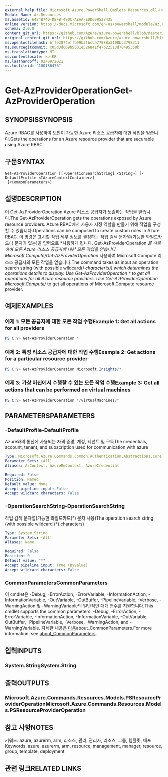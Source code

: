 ```yaml
---
external help file: Microsoft.Azure.PowerShell.Cmdlets.Resources.dll-Help.xml
Module Name: Az.Resources
ms.assetid: 6424B740-DBFB-490C-AEAA-EDD60952B435
online version: https://docs.microsoft.com/en-us/powershell/module/az.resources/get-azprovideroperation
schema: 2.0.0
content_git_url: https://github.com/Azure/azure-powershell/blob/master/src/Resources/Resources/help/Get-AzProviderOperation.md
original_content_git_url: https://github.com/Azure/azure-powershell/blob/master/src/Resources/Resources/help/Get-AzProviderOperation.md
ms.openlocfilehash: bffe2874effb99b3fbcca77888a3108bc3798311
ms.sourcegitcommit: c05d3d669b5631e526841f47b22513d78495350b
ms.translationtype: MT
ms.contentlocale: ko-KR
ms.lasthandoff: 02/09/2021
ms.locfileid: "100186476"
---
```

# <span data-ttu-id="6e0ed-101">Get-AzProviderOperation</span><span class="sxs-lookup"><span data-stu-id="6e0ed-101">Get-AzProviderOperation</span></span>

## <span data-ttu-id="6e0ed-102">SYNOPSIS</span><span class="sxs-lookup"><span data-stu-id="6e0ed-102">SYNOPSIS</span></span>
<span data-ttu-id="6e0ed-103">Azure RBAC를 사용하여 보안이 가능한 Azure 리소스 공급자에 대한 작업을 얻습니다.</span><span class="sxs-lookup"><span data-stu-id="6e0ed-103">Gets the operations for an Azure resource provider that are securable using Azure RBAC.</span></span>

## <span data-ttu-id="6e0ed-104">구문</span><span class="sxs-lookup"><span data-stu-id="6e0ed-104">SYNTAX</span></span>

```
Get-AzProviderOperation [[-OperationSearchString] <String>] [-DefaultProfile <IAzureContextContainer>]
 [<CommonParameters>]
```

## <span data-ttu-id="6e0ed-105">설명</span><span class="sxs-lookup"><span data-stu-id="6e0ed-105">DESCRIPTION</span></span>
<span data-ttu-id="6e0ed-106">이 Get-AzProviderOperation Azure 리소스 공급자가 노출하는 작업을 얻습니다.</span><span class="sxs-lookup"><span data-stu-id="6e0ed-106">The Get-AzProviderOperation gets the operations exposed by Azure resource providers.</span></span>
<span data-ttu-id="6e0ed-107">Azure RBAC에서 사용자 지정 역할을 만들기 위해 작업을 구성할 수 있습니다.</span><span class="sxs-lookup"><span data-stu-id="6e0ed-107">Operations can be composed to create custom roles in Azure RBAC.</span></span>
<span data-ttu-id="6e0ed-108">이 명령은 표시할 작업 세부 정보를 결정하는 작업 검색 문자열(가능한 와일드카드( ) 문자가 있는)을 입력으로 \*사용하게 됩니다. Get-AzProviderOperation *를 사용하여 모든 Azure 리소스 공급자에 대한 모든 작업을 얻습니다. Microsoft.Compute/Get-AzProviderOperation* 사용하여 Microsoft.Compute 리소스 공급자의 모든 작업을 얻습니다.</span><span class="sxs-lookup"><span data-stu-id="6e0ed-108">The command takes as input an operation search string (with possible wildcard(*) character(s)) which determines the operations details to display. Use Get-AzProviderOperation \* to get all operations for all Azure resource providers. Use Get-AzProviderOperation Microsoft.Compute/* to get all operations of Microsoft.Compute resource provider.</span></span>

## <span data-ttu-id="6e0ed-109">예제</span><span class="sxs-lookup"><span data-stu-id="6e0ed-109">EXAMPLES</span></span>

### <span data-ttu-id="6e0ed-110">예제 1: 모든 공급자에 대한 모든 작업 수행</span><span class="sxs-lookup"><span data-stu-id="6e0ed-110">Example 1: Get all actions for all providers</span></span>
```powershell
PS C:\> Get-AzProviderOperation *
```

### <span data-ttu-id="6e0ed-111">예제 2: 특정 리소스 공급자에 대한 작업 수행</span><span class="sxs-lookup"><span data-stu-id="6e0ed-111">Example 2: Get actions for a particular resource provider</span></span>
```powershell
PS C:\> Get-AzProviderOperation Microsoft.Insights/*
```

### <span data-ttu-id="6e0ed-112">예제 3: 가상 머신에서 수행할 수 있는 모든 작업 수행</span><span class="sxs-lookup"><span data-stu-id="6e0ed-112">Example 3: Get all actions that can be performed on virtual machines</span></span>
```powershell
PS C:\> Get-AzProviderOperation */virtualMachines/*
```

## <span data-ttu-id="6e0ed-113">PARAMETERS</span><span class="sxs-lookup"><span data-stu-id="6e0ed-113">PARAMETERS</span></span>

### <span data-ttu-id="6e0ed-114">-DefaultProfile</span><span class="sxs-lookup"><span data-stu-id="6e0ed-114">-DefaultProfile</span></span>
<span data-ttu-id="6e0ed-115">Azure와의 통신에 사용되는 자격 증명, 계정, 테넌트 및 구독</span><span class="sxs-lookup"><span data-stu-id="6e0ed-115">The credentials, account, tenant, and subscription used for communication with azure</span></span>

```yaml
Type: Microsoft.Azure.Commands.Common.Authentication.Abstractions.Core.IAzureContextContainer
Parameter Sets: (All)
Aliases: AzContext, AzureRmContext, AzureCredential

Required: False
Position: Named
Default value: None
Accept pipeline input: False
Accept wildcard characters: False
```

### <span data-ttu-id="6e0ed-116">-OperationSearchString</span><span class="sxs-lookup"><span data-stu-id="6e0ed-116">-OperationSearchString</span></span>
<span data-ttu-id="6e0ed-117">작업 검색 문자열(가능한 와일드카드(\*) 문자 사용)</span><span class="sxs-lookup"><span data-stu-id="6e0ed-117">The operation search string (with possible wildcard (\*) characters)</span></span>

```yaml
Type: System.String
Parameter Sets: (All)
Aliases: Name

Required: False
Position: 0
Default value: "*"
Accept pipeline input: True (ByValue)
Accept wildcard characters: False
```

### <span data-ttu-id="6e0ed-118">CommonParameters</span><span class="sxs-lookup"><span data-stu-id="6e0ed-118">CommonParameters</span></span>
<span data-ttu-id="6e0ed-119">이 cmdlet은 -Debug, -ErrorAction, -ErrorVariable, -InformationAction, -InformationVariable, -OutVariable, -OutBuffer, -PipelineVariable, -Verbose, -WarningAction 및 -WarningVariable의 일반적인 매개 변수를 지원합니다.</span><span class="sxs-lookup"><span data-stu-id="6e0ed-119">This cmdlet supports the common parameters: -Debug, -ErrorAction, -ErrorVariable, -InformationAction, -InformationVariable, -OutVariable, -OutBuffer, -PipelineVariable, -Verbose, -WarningAction, and -WarningVariable.</span></span> <span data-ttu-id="6e0ed-120">자세한 내용은 [다음](http://go.microsoft.com/fwlink/?LinkID=113216)about_CommonParameters.</span><span class="sxs-lookup"><span data-stu-id="6e0ed-120">For more information, see [about_CommonParameters](http://go.microsoft.com/fwlink/?LinkID=113216).</span></span>

## <span data-ttu-id="6e0ed-121">입력</span><span class="sxs-lookup"><span data-stu-id="6e0ed-121">INPUTS</span></span>

### <span data-ttu-id="6e0ed-122">System.String</span><span class="sxs-lookup"><span data-stu-id="6e0ed-122">System.String</span></span>

## <span data-ttu-id="6e0ed-123">출력</span><span class="sxs-lookup"><span data-stu-id="6e0ed-123">OUTPUTS</span></span>

### <span data-ttu-id="6e0ed-124">Microsoft.Azure.Commands.Resources.Models.PSResourceProviderOperation</span><span class="sxs-lookup"><span data-stu-id="6e0ed-124">Microsoft.Azure.Commands.Resources.Models.PSResourceProviderOperation</span></span>

## <span data-ttu-id="6e0ed-125">참고 사항</span><span class="sxs-lookup"><span data-stu-id="6e0ed-125">NOTES</span></span>
<span data-ttu-id="6e0ed-126">키워드: azure, azurerm, arm, 리소스, 관리, 관리자, 리소스, 그룹, 템플릿, 배포</span><span class="sxs-lookup"><span data-stu-id="6e0ed-126">Keywords: azure, azurerm, arm, resource, management, manager, resource, group, template, deployment</span></span>

## <span data-ttu-id="6e0ed-127">관련 링크</span><span class="sxs-lookup"><span data-stu-id="6e0ed-127">RELATED LINKS</span></span>
